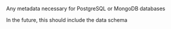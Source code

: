 Any metadata necessary for PostgreSQL or MongoDB databases

In the future, this should include the data schema